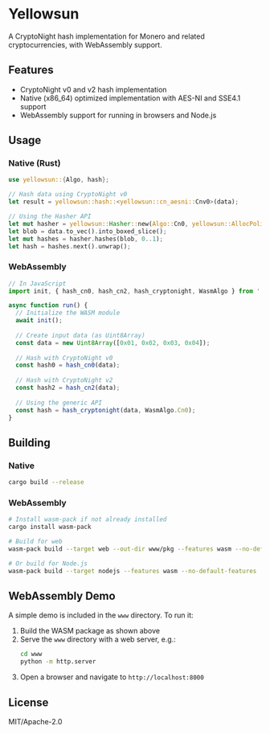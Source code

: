 # Yellowsun

A CryptoNight hash implementation for Monero and related cryptocurrencies, with WebAssembly support.

## Features

- CryptoNight v0 and v2 hash implementation
- Native (x86_64) optimized implementation with AES-NI and SSE4.1 support
- WebAssembly support for running in browsers and Node.js

## Usage

### Native (Rust)

```rust
use yellowsun::{Algo, hash};

// Hash data using CryptoNight v0
let result = yellowsun::hash::<yellowsun::cn_aesni::Cnv0>(data);

// Using the Hasher API
let mut hasher = yellowsun::Hasher::new(Algo::Cn0, yellowsun::AllocPolicy::AllowSlow);
let blob = data.to_vec().into_boxed_slice();
let mut hashes = hasher.hashes(blob, 0..1);
let hash = hashes.next().unwrap();
```

### WebAssembly

```javascript
// In JavaScript
import init, { hash_cn0, hash_cn2, hash_cryptonight, WasmAlgo } from './yellowsun.js';

async function run() {
  // Initialize the WASM module
  await init();
  
  // Create input data (as Uint8Array)
  const data = new Uint8Array([0x01, 0x02, 0x03, 0x04]);
  
  // Hash with CryptoNight v0
  const hash0 = hash_cn0(data);
  
  // Hash with CryptoNight v2
  const hash2 = hash_cn2(data);
  
  // Using the generic API
  const hash = hash_cryptonight(data, WasmAlgo.Cn0);
}
```

## Building

### Native

```bash
cargo build --release
```

### WebAssembly

```bash
# Install wasm-pack if not already installed
cargo install wasm-pack

# Build for web
wasm-pack build --target web --out-dir www/pkg --features wasm --no-default-features

# Or build for Node.js
wasm-pack build --target nodejs --features wasm --no-default-features
```

## WebAssembly Demo

A simple demo is included in the `www` directory. To run it:

1. Build the WASM package as shown above
2. Serve the `www` directory with a web server, e.g.:
   ```bash
   cd www
   python -m http.server
   ```
3. Open a browser and navigate to `http://localhost:8000`

## License

MIT/Apache-2.0